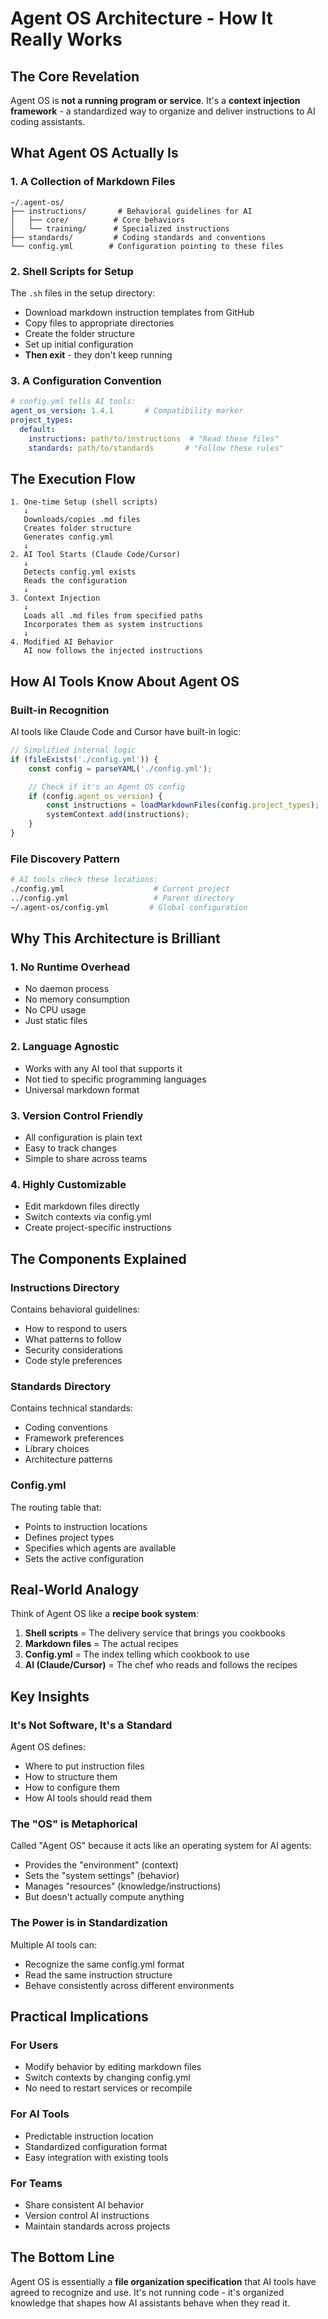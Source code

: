 # Agent OS Architecture - How It Really Works

## The Core Revelation

Agent OS is **not a running program or service**. It's a **context injection framework** - a standardized way to organize and deliver instructions to AI coding assistants.

## What Agent OS Actually Is

### 1. A Collection of Markdown Files
```
~/.agent-os/
├── instructions/       # Behavioral guidelines for AI
│   ├── core/          # Core behaviors
│   └── training/      # Specialized instructions
├── standards/         # Coding standards and conventions
└── config.yml        # Configuration pointing to these files
```

### 2. Shell Scripts for Setup
The `.sh` files in the setup directory:
- Download markdown instruction templates from GitHub
- Copy files to appropriate directories
- Create the folder structure
- Set up initial configuration
- **Then exit** - they don't keep running

### 3. A Configuration Convention
```yaml
# config.yml tells AI tools:
agent_os_version: 1.4.1       # Compatibility marker
project_types:
  default:
    instructions: path/to/instructions  # "Read these files"
    standards: path/to/standards       # "Follow these rules"
```

## The Execution Flow

```
1. One-time Setup (shell scripts)
   ↓
   Downloads/copies .md files
   Creates folder structure
   Generates config.yml
   ↓
2. AI Tool Starts (Claude Code/Cursor)
   ↓
   Detects config.yml exists
   Reads the configuration
   ↓
3. Context Injection
   ↓
   Loads all .md files from specified paths
   Incorporates them as system instructions
   ↓
4. Modified AI Behavior
   AI now follows the injected instructions
```

## How AI Tools Know About Agent OS

### Built-in Recognition
AI tools like Claude Code and Cursor have built-in logic:

```javascript
// Simplified internal logic
if (fileExists('./config.yml')) {
    const config = parseYAML('./config.yml');

    // Check if it's an Agent OS config
    if (config.agent_os_version) {
        const instructions = loadMarkdownFiles(config.project_types);
        systemContext.add(instructions);
    }
}
```

### File Discovery Pattern
```bash
# AI tools check these locations:
./config.yml                    # Current project
../config.yml                   # Parent directory
~/.agent-os/config.yml         # Global configuration
```

## Why This Architecture is Brilliant

### 1. No Runtime Overhead
- No daemon process
- No memory consumption
- No CPU usage
- Just static files

### 2. Language Agnostic
- Works with any AI tool that supports it
- Not tied to specific programming languages
- Universal markdown format

### 3. Version Control Friendly
- All configuration is plain text
- Easy to track changes
- Simple to share across teams

### 4. Highly Customizable
- Edit markdown files directly
- Switch contexts via config.yml
- Create project-specific instructions

## The Components Explained

### Instructions Directory
Contains behavioral guidelines:
- How to respond to users
- What patterns to follow
- Security considerations
- Code style preferences

### Standards Directory
Contains technical standards:
- Coding conventions
- Framework preferences
- Library choices
- Architecture patterns

### Config.yml
The routing table that:
- Points to instruction locations
- Defines project types
- Specifies which agents are available
- Sets the active configuration

## Real-World Analogy

Think of Agent OS like a **recipe book system**:

1. **Shell scripts** = The delivery service that brings you cookbooks
2. **Markdown files** = The actual recipes
3. **Config.yml** = The index telling which cookbook to use
4. **AI (Claude/Cursor)** = The chef who reads and follows the recipes

## Key Insights

### It's Not Software, It's a Standard
Agent OS defines:
- Where to put instruction files
- How to structure them
- How to configure them
- How AI tools should read them

### The "OS" is Metaphorical
Called "Agent OS" because it acts like an operating system for AI agents:
- Provides the "environment" (context)
- Sets the "system settings" (behavior)
- Manages "resources" (knowledge/instructions)
- But doesn't actually compute anything

### The Power is in Standardization
Multiple AI tools can:
- Recognize the same config.yml format
- Read the same instruction structure
- Behave consistently across different environments

## Practical Implications

### For Users
- Modify behavior by editing markdown files
- Switch contexts by changing config.yml
- No need to restart services or recompile

### For AI Tools
- Predictable instruction location
- Standardized configuration format
- Easy integration with existing tools

### For Teams
- Share consistent AI behavior
- Version control AI instructions
- Maintain standards across projects

## The Bottom Line

Agent OS is essentially a **file organization specification** that AI tools have agreed to recognize and use. It's not running code - it's organized knowledge that shapes how AI assistants behave when they read it.